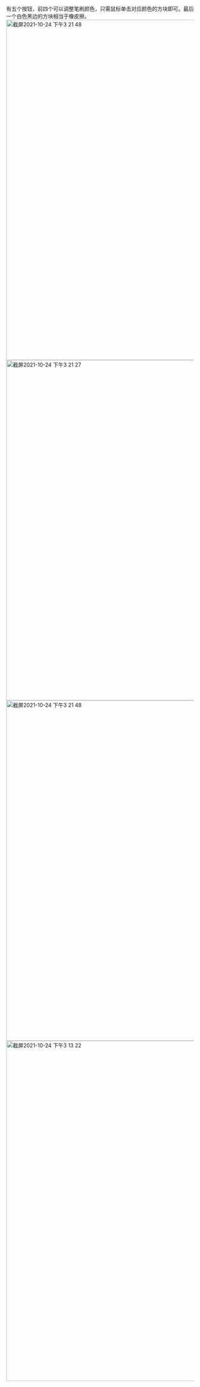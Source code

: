 有五个按钮，前四个可以调整笔刷颜色，只需鼠标单击对应颜色的方块即可。最后一个白色黑边的方块相当于橡皮擦。<img width="912" alt="截屏2021-10-24 下午3 21 48" src="https://user-images.githubusercontent.com/90586340/140597824-f943aa19-1cae-403f-b9cc-6bc7ec891a42.png">
<img width="912" alt="截屏2021-10-24 下午3 21 27" src="https://user-images.githubusercontent.com/90586340/140597825-c49e9d27-4f4e-4afd-b001-72bfc942488d.png">
<img width="912" alt="截屏2021-10-24 下午3 21 48" src="https://user-images.githubusercontent.com/90586340/140597827-87c0ee0c-bbc9-4e83-b3a8-aea22dbc675e.png">
<img width="912" alt="截屏2021-10-24 下午3 13 22" src="https://user-images.githubusercontent.com/90586340/140597829-426e92dc-7eea-4034-929b-644f2f56d9c1.png">
